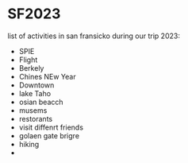 # SF2023

list of activities in san fransicko during our trip 2023:

- SPIE
- Flight
- Berkely
- Chines NEw Year
- Downtown
- lake Taho
- osian beacch
- musems
- restorants
- visit diffenrt friends
- golaen gate brigre
- hiking
- 
